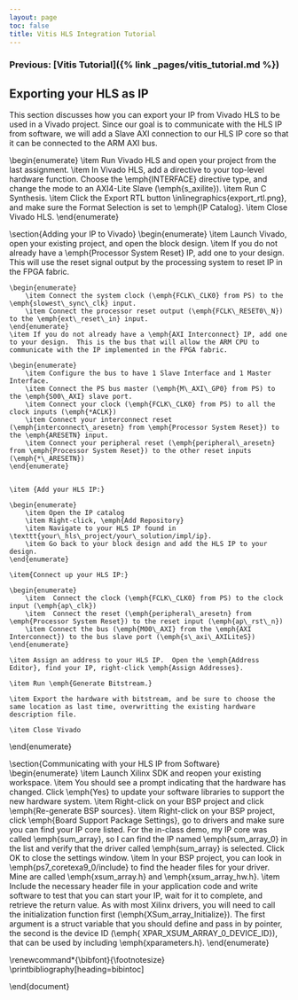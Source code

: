 ```yaml
---
layout: page
toc: false
title: Vitis HLS Integration Tutorial
---
```


### Previous: [Vitis Tutorial]({% link _pages/vitis_tutorial.md %})


## Exporting your HLS as IP
This section discusses how you can export your IP from Vivado HLS to be used in a Vivado project.  Since our goal is to communicate with the HLS IP from software, we will add a Slave AXI connection to our HLS IP core so that it can be connected to the ARM AXI bus.

\begin{enumerate}
	\item Run Vivado HLS and open your project from the last assignment.
	\item In Vivado HLS, add a directive to your top-level hardware function.  Choose the \emph{INTERFACE} directive type, and change the mode to an AXI4-Lite Slave (\emph{s\_axilite}).
	\item Run C Synthesis.
	\item Click the Export RTL button \inlinegraphics{export_rtl.png}, and make sure the Format Selection is set to \emph{IP Catalog}.
	\item Close Vivado HLS.
\end{enumerate}

\section{Adding your IP to Vivado}
\begin{enumerate}
	\item Launch Vivado, open your existing project, and open the block design.
	\item If you do not already have a \emph{Processor System Reset} IP, add one to your design.  This will use the reset signal output by the processing system to reset IP in the FPGA fabric.  
	
	\begin{enumerate}
		\item Connect the system clock (\emph{FCLK\_CLK0} from PS) to the \emph{slowest\_sync\_clk} input.
		\item Connect the processor reset output (\emph{FCLK\_RESET0\_N}) to the \emph{ext\_reset\_in} input.		
	\end{enumerate}
	\item If you do not already have a \emph{AXI Interconnect} IP, add one to your design.  This is the bus that will allow the ARM CPU to communicate with the IP implemented in the FPGA fabric.
	
	\begin{enumerate}
		\item Configure the bus to have 1 Slave Interface and 1 Master Interface.
		\item Connect the PS bus master (\emph{M\_AXI\_GP0} from PS) to the \emph{S00\_AXI} slave port.
		\item Connect your clock (\emph{FCLK\_CLK0} from PS) to all the clock inputs (\emph{*ACLK})
		\item Connect your interconnect reset (\emph{interconnect\_aresetn} from \emph{Processor System Reset}) to the \emph{ARESETN} input.
		\item Connect your peripheral reset (\emph{peripheral\_aresetn} from \emph{Processor System Reset}) to the other reset inputs (\emph{*\_ARESETN})
	\end{enumerate}


	\item {Add your HLS IP:}
	
	\begin{enumerate}
		\item Open the IP catalog
		\item Right-click, \emph{Add Repository}
		\item Navigate to your HLS IP found in \texttt{your\_hls\_project/your\_solution/impl/ip}.
		\item Go back to your block design and add the HLS IP to your design.
	\end{enumerate}
	
	\item{Connect up your HLS IP:}
	
	\begin{enumerate}
		\item  Connect the clock (\emph{FCLK\_CLK0} from PS) to the clock input (\emph{ap\_clk})
		\item  Connect the reset (\emph{peripheral\_aresetn} from \emph{Processor System Reset}) to the reset input (\emph{ap\_rst\_n})
		\item Connect the bus (\emph{M00\_AXI} from the \emph{AXI Interconnect}) to the bus slave port (\emph{s\_axi\_AXILiteS})
	\end{enumerate}
	
	\item Assign an address to your HLS IP.  Open the \emph{Address Editor}, find your IP, right-click \emph{Assign Addresses}.
	
	\item Run \emph{Generate Bitstream.}
	
	\item Export the hardware with bitstream, and be sure to choose the same location as last time, overwritting the existing hardware description file.

	\item Close Vivado
\end{enumerate}


\section{Communicating with your HLS IP from Software}
\begin{enumerate}
	\item Launch Xilinx SDK and reopen your existing workspace.
	\item You should see a prompt indicating that the hardware has changed.  Click \emph{Yes} to update your software libraries to support the new hardware system.
	\item Right-click on your BSP project and click \emph{Re-generate BSP sources}. 
	\item Right-click on your BSP project, click \emph{Board Support Package Settings}, go to drivers and make sure you can find your IP core listed.  For the in-class demo, my IP core was called \emph{sum\_array}, so I can find the IP named \emph{sum\_array\_0} in the list and verify that the driver called \emph{sum\_array} is selected. Click OK to close the settings window.
	\item In your BSP project, you can look in \emph{ps7\_coretexa9\_0/include} to find the header files for your driver.  Mine are called \emph{xsum\_array.h} and \emph{xsum\_array\_hw.h}.
	\item Include the necessary header file in your application code and write software to test that you can start your IP, wait for it to complete, and retrieve the return value.  As with most Xilinx drivers, you will need to call the initialization function first (\emph{XSum\_array\_Initialize}).  The first argument is a struct variable that you should define and pass in by pointer, the second is the device ID (\emph{ XPAR\_XSUM\_ARRAY\_0\_DEVICE\_ID}), that can be used by including \emph{xparameters.h}.
\end{enumerate}


\renewcommand*{\bibfont}{\footnotesize}
\printbibliography[heading=bibintoc]

\end{document}


